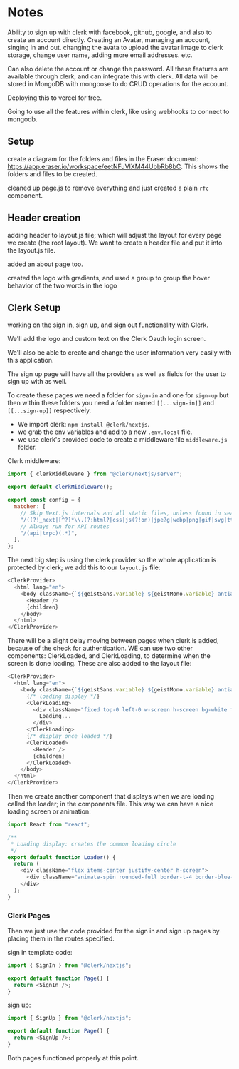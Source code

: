 # Notes

Ability to sign up with clerk with facebook, github, google, and also to create an account directly. Creating an Avatar, managing an account, singing in and out. changing the avata to upload the avatar image to clerk storage, change user name, adding more email addresses. etc.

Can also delete the account or change the password. All these features are available through clerk, and can integrate this with clerk. All data will be stored in MongoDB with mongoose to do CRUD operations for the account.

Deploying this to vercel for free.

Going to use all the features within clerk, like using webhooks to connect to mongodb.

## Setup

create a diagram for the folders and files in the Eraser document: <https://app.eraser.io/workspace/eetNFuVlXM44UbbRb8bC>. This shows the folders and files to be created.

cleaned up page.js to remove everything and just created a plain `rfc` component.

## Header creation

adding header to layout.js file; which will adjust the layout for every page we create (the root layout). We want to create a header file and put it into the layout.js file.

added an about page too.

created the logo with gradients, and used a group to group the hover behavior of the two words in the logo

## Clerk Setup

working on the sign in, sign up, and sign out functionality with Clerk.

We'll add the logo and custom text on the Clerk Oauth login screen.

We'll also be able to create and change the user information very easily with this application.

The sign up page will have all the providers as well as fields for the user to sign up with as well.

To create these pages we need a folder for `sign-in` and one for `sign-up` but then within these folders you need a folder named `[[...sign-in]]` and `[[...sign-up]]` respectively.

- We import clerk: `npm install @clerk/nextjs`.
- we grab the env variables and add to a new `.env.local` file.
- we use clerk's provided code to create a middleware file `middleware.js` folder.

Clerk middleware:

```javascript
import { clerkMiddleware } from "@clerk/nextjs/server";

export default clerkMiddleware();

export const config = {
  matcher: [
    // Skip Next.js internals and all static files, unless found in search params
    "/((?!_next|[^?]*\\.(?:html?|css|js(?!on)|jpe?g|webp|png|gif|svg|ttf|woff2?|ico|csv|docx?|xlsx?|zip|webmanifest)).*)",
    // Always run for API routes
    "/(api|trpc)(.*)",
  ],
};
```

The next big step is using the clerk provider so the whole application is protected by clerk; we add this to our `layout.js` file:

```javascript
<ClerkProvider>
  <html lang="en">
    <body className={`${geistSans.variable} ${geistMono.variable} antialiased`}>
      <Header />
      {children}
    </body>
  </html>
</ClerkProvider>
```

There will be a slight delay moving between pages when clerk is added, because of the check for authentication. WE can use two other components: ClerkLoaded, and ClerkLoading, to determine when the screen is done loading. These are also added to the layout file:

```javascript
<ClerkProvider>
  <html lang="en">
    <body className={`${geistSans.variable} ${geistMono.variable} antialiased`}>
      {/* loading display */}
      <ClerkLoading>
        <div className="fixed top-0 left-0 w-screen h-screen bg-white flex justify-center items-center">
          Loading...
        </div>
      </ClerkLoading>
      {/* display once loaded */}
      <ClerkLoaded>
        <Header />
        {children}
      </ClerkLoaded>
    </body>
  </html>
</ClerkProvider>
```

Then we create another component that displays when we are loading called the loader; in the components file. This way we can have a nice loading screen or animation:

```javascript
import React from "react";

/**
 * Loading display: creates the common loading circle
 */
export default function Loader() {
  return (
    <div className="flex items-center justify-center h-screen">
      <div className="animate-spin rounded-full border-t-4 border-blue-500 border-solid h-10 w-10"></div>
    </div>
  );
}
```

### Clerk Pages

Then we just use the code provided for the sign in and sign up pages by placing them in the routes specified.

sign in template code:

```javascript
import { SignIn } from "@clerk/nextjs";

export default function Page() {
  return <SignIn />;
}
```

sign up:

```javascript
import { SignUp } from "@clerk/nextjs";

export default function Page() {
  return <SignUp />;
}
```

Both pages functioned properly at this point.
